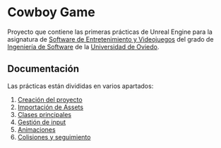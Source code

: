 # Cowboy Game

Proyecto que contiene las primeras prácticas de Unreal Engine para la asignatura de [Software de Entretenimiento y Videojuegos](https://sies.uniovi.es/ofe-pod-jsf/web/asignatura/infoAsignatura.faces) del grado de [Ingeniería de Software](https://ingenieriainformatica.uniovi.es/infoacademica/grado) de la [Universidad de Oviedo](https://www.uniovi.es/).

## Documentación

Las prácticas están divididas en varios apartados:

1. [Creación del proyecto](Docs/01_project_creation.md)
2. [Importación de Assets](Docs/02_assets_import.md)
3. [Clases principales](Docs/03_main_classes.md)
4. [Gestión de input](Docs/04_input_routing.md)
5. [Animaciones](Docs/05_animations.md)
6. [Colisiones y seguimiento](Docs/06_collisions_and_following.md)
